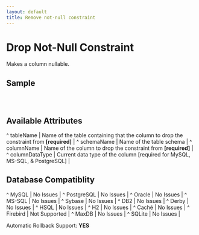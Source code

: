 ```yaml
---
layout: default
title: Remove not-null constraint
---
```


# Drop Not-Null Constraint #

Makes a column nullable.

## Sample ##

<code xml>
<dropNotNullConstraint tableName="employee" columnName="employer_id"/>
</code>

## Available Attributes ##

^ tableName  | Name of the table containing that the column to drop the constraint from **[required]**  | 
^ schemaName  | Name of the table schema  | 
^ columnName  | Name of the column to drop the constraint from **[required]**  | 
^ columnDataType  | Current data type of the column [required for MySQL, MS-SQL, & PostgreSQL]  | 


## Database Compatiblity ##

^ MySQL  | No Issues  | 
^ PostgreSQL  | No Issues  | 
^ Oracle  | No Issues  | 
^ MS-SQL  | No Issues  |
^ Sybase  | No Issues  | 
^ DB2  | No Issues  | 
^ Derby  | No Issues  | 
^ HSQL  | No Issues  | 
^ H2  | No Issues  | 
^ Caché  | No Issues  | 
^ Firebird  | Not Supported  | 
^ MaxDB  | No Issues  | 
^ SQLite  | No Issues  |

Automatic Rollback Support: **YES**